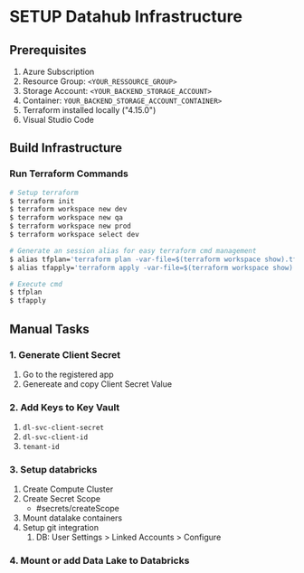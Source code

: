 # SETUP Datahub Infrastructure

## Prerequisites

1. Azure Subscription
2. Resource Group: `<YOUR_RESSOURCE_GROUP>`
3. Storage Account: `<YOUR_BACKEND_STORAGE_ACCOUNT>`
4. Container: `YOUR_BACKEND_STORAGE_ACCOUNT_CONTAINER>`
5. Terraform installed locally ("4.15.0")
6. Visual Studio Code

## Build Infrastructure

### Run Terraform Commands

```sh
# Setup terraform
$ terraform init
$ terraform workspace new dev
$ terraform workspace new qa
$ terraform workspace new prod
$ terraform workspace select dev

# Generate an session alias for easy terraform cmd management
$ alias tfplan='terraform plan -var-file=$(terraform workspace show).tfvars'
$ alias tfapply='terraform apply -var-file=$(terraform workspace show).tfvars -auto-approve'

# Execute cmd
$ tfplan
$ tfapply
```

## Manual Tasks

### 1. Generate Client Secret

1. Go to the registered app
2. Genereate and copy Client Secret Value

### 2. Add Keys to Key Vault

1. `dl-svc-client-secret`
2. `dl-svc-client-id`
3. `tenant-id`

### 3. Setup databricks


1. Create Compute Cluster
2. Create Secret Scope
    - #secrets/createScope
3. Mount datalake containers
4. Setup git integration
    1. DB: User Settings > Linked Accounts > Configure


### 4. Mount or add Data Lake to Databricks
